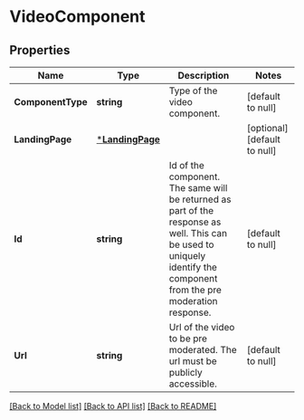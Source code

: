 # VideoComponent

## Properties
Name | Type | Description | Notes
------------ | ------------- | ------------- | -------------
**ComponentType** | **string** | Type of the video component. | [default to null]
**LandingPage** | [***LandingPage**](LandingPage.md) |  | [optional] [default to null]
**Id** | **string** | Id of the component. The same will be returned as part of the response as well. This can be used to uniquely identify the component from the pre moderation response. | [default to null]
**Url** | **string** | Url of the video to be pre moderated. The url must be publicly accessible. | [default to null]

[[Back to Model list]](../README.md#documentation-for-models) [[Back to API list]](../README.md#documentation-for-api-endpoints) [[Back to README]](../README.md)

